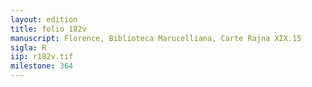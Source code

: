 ```yaml
---
layout: edition
title: folio 182v
manuscript: Florence, Biblioteca Marucelliana, Carte Rajna XIX.15
sigla: R
iip: r182v.tif
milestone: 364
---
```


